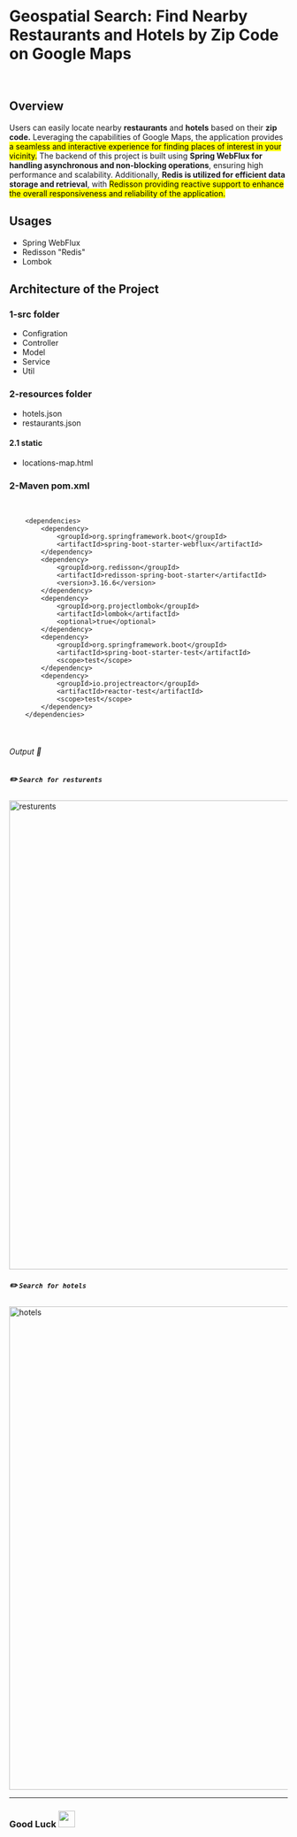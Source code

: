 # Geospatial Search: Find Nearby Restaurants and Hotels by Zip Code on Google Maps 

<br>

## Overview

Users can easily locate nearby <strong>restaurants</strong> and <strong>hotels</strong> based on their <strong>zip code.</strong> 
Leveraging the capabilities of Google Maps, the application provides <mark> a seamless and interactive experience for finding places of interest in your vicinity.</mark> 
The backend of this project is built using <strong>Spring WebFlux for handling asynchronous and non-blocking operations</strong>, ensuring high performance and scalability.
Additionally, <strong>Redis is utilized for efficient data storage and retrieval</strong>, with <mark>Redisson providing reactive support to enhance the overall responsiveness and reliability of the application.</mark>
 
 
## Usages
- Spring WebFlux
- Redisson "Redis"
- Lombok
    


## Architecture of the Project

 ### 1-src folder
   - Configration
   - Controller
   - Model
   - Service
   - Util
     
 ### 2-resources folder
   - hotels.json
   - restaurants.json
   #### 2.1 static
   - locations-map.html
   
### 2-Maven pom.xml
<br> 
    
```
	<dependencies>
		<dependency>
			<groupId>org.springframework.boot</groupId>
			<artifactId>spring-boot-starter-webflux</artifactId>
		</dependency>
		<dependency>
			<groupId>org.redisson</groupId>
			<artifactId>redisson-spring-boot-starter</artifactId>
			<version>3.16.6</version>
		</dependency>
		<dependency>
			<groupId>org.projectlombok</groupId>
			<artifactId>lombok</artifactId>
			<optional>true</optional>
		</dependency>
		<dependency>
			<groupId>org.springframework.boot</groupId>
			<artifactId>spring-boot-starter-test</artifactId>
			<scope>test</scope>
		</dependency>
		<dependency>
			<groupId>io.projectreactor</groupId>
			<artifactId>reactor-test</artifactId>
			<scope>test</scope>
		</dependency>
	</dependencies>
 ```

<br>

###### Output :star_struck:
##### :pencil2: `Search for resturents` 

<img width="848" alt="resturents" src="https://github.com/user-attachments/assets/350603f4-17ad-4e57-8663-9775652112ef">

##### :pencil2: `Search for hotels` 

<img width="874" alt="hotels" src="https://github.com/user-attachments/assets/89b55829-de83-4b7f-84dc-c14451330eb7">


---


### Good Luck <img src="https://media.giphy.com/media/hvRJCLFzcasrR4ia7z/giphy.gif" width="30px"> 




